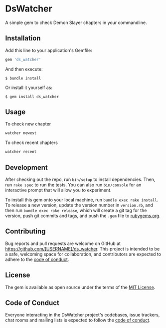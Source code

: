 # DsWatcher

A simple gem to check Demon Slayer chapters in your commandline.

## Installation

Add this line to your application's Gemfile:

```ruby
gem 'ds_watcher'
```

And then execute:

    $ bundle install

Or install it yourself as:

    $ gem install ds_watcher

## Usage

To check new chapter

```ruby
watcher newest
```

To check recent chapters
``` ruby
watcher recent
```


## Development

After checking out the repo, run `bin/setup` to install dependencies. Then, run `rake spec` to run the tests. You can also run `bin/console` for an interactive prompt that will allow you to experiment.

To install this gem onto your local machine, run `bundle exec rake install`. To release a new version, update the version number in `version.rb`, and then run `bundle exec rake release`, which will create a git tag for the version, push git commits and tags, and push the `.gem` file to [rubygems.org](https://rubygems.org).

## Contributing

Bug reports and pull requests are welcome on GitHub at https://github.com/[USERNAME]/ds_watcher. This project is intended to be a safe, welcoming space for collaboration, and contributors are expected to adhere to the [code of conduct](https://github.com/[USERNAME]/ds_watcher/blob/master/CODE_OF_CONDUCT.md).


## License

The gem is available as open source under the terms of the [MIT License](https://opensource.org/licenses/MIT).

## Code of Conduct

Everyone interacting in the DsWatcher project's codebases, issue trackers, chat rooms and mailing lists is expected to follow the [code of conduct](https://github.com/[USERNAME]/ds_watcher/blob/master/CODE_OF_CONDUCT.md).
